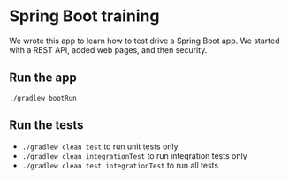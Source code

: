 # Spring Boot training

We wrote this app to learn how to test drive a Spring Boot app. We started with a REST API, added web pages, and then security.

## Run the app

`./gradlew bootRun`

## Run the tests

- `./gradlew clean test` to run unit tests only
- `./gradlew clean integrationTest` to run integration tests only
- `./gradlew clean test integrationTest` to run all tests
